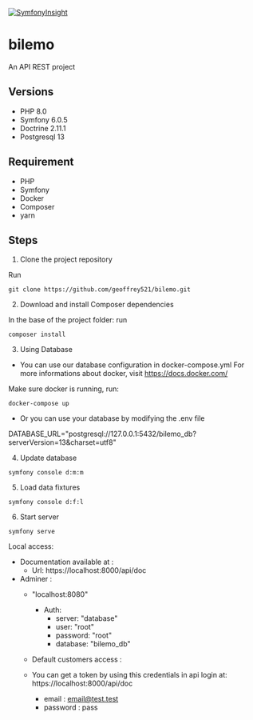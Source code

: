 [![SymfonyInsight](https://insight.symfony.com/projects/4c94dc9c-ac87-4b43-91ce-60af1ec0ba72/big.svg)](https://insight.symfony.com/projects/4c94dc9c-ac87-4b43-91ce-60af1ec0ba72)

# bilemo
An API REST project

## Versions
* PHP 8.0
* Symfony 6.0.5
* Doctrine 2.11.1
* Postgresql 13

## Requirement
* PHP
* Symfony
* Docker
* Composer
* yarn

## Steps

1. Clone the project repository

Run
````
git clone https://github.com/geoffrey521/bilemo.git
````

2. Download and install Composer dependencies

In the base of the project folder: run
```
composer install
```

3. Using Database

* You can use our database configuration in docker-compose.yml
For more informations about docker, visit https://docs.docker.com/

Make sure docker is running, run:

````
docker-compose up
````

* Or you can use your database by modifying the .env file

DATABASE_URL="postgresql://127.0.0.1:5432/bilemo_db?serverVersion=13&charset=utf8"


4. Update database

````
symfony console d:m:m 
````

5. Load data fixtures

````
symfony console d:f:l
````
6. Start server

````
symfony serve
````

Local access:

* Documentation available at :
    * Url: https://localhost:8000/api/doc
* Adminer :
    * "localhost:8080"
        * Auth:
            * server: "database"
            * user: "root"
            * password: "root"
            * database: "bilemo_db"

    * Default customers access :
    * You can get a token by using this credentials in api login at: https://localhost:8000/api/doc
        * email : 	email@test.test
        * password :  pass
